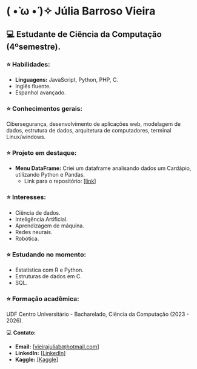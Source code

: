 # ( •̀ ω •́ )✧ Júlia Barroso Vieira  
## 💻 Estudante de Ciência da Computação (4ºsemestre).

### ⭐ Habilidades:
* **Linguagens:** JavaScript, Python, PHP, C.
* Inglês fluente.
* Espanhol avançado.

### ️⭐ Conhecimentos gerais:
Cibersegurança, desenvolvimento de aplicações web, modelagem de dados, estrutura de dados, arquitetura de computadores, terminal Linux/windows.

### ⭐ Projeto em destaque:
* **Menu DataFrame:** Criei um dataframe analisando dados um Cardápio, utilizando Python e Pandas. 
  * Link para o repositório: [[link](https://github.com/juliaaviee/menu-dataframe)]

### ⭐ Interesses:
* Ciência de dados.
* Inteligência Artificial.
* Aprendizagem de máquina.
* Redes neurais.
* Robótica.

### ⭐ Estudando no momento: 
* Estatística com R e Python.
* Estruturas de dados em C.
* SQL.

### ⭐ Formação acadêmica: 
UDF Centro Universitário - Bacharelado, Ciência da Computação (2023 - 2026).

💻  **Contato:**
* **Email:** [vieirajuliab@hotmail.com]
* **LinkedIn:** [[LinkedIn](https://www.linkedin.com/in/juliaaviee/)]
* **Kaggle:** [[Kaggle](https://www.kaggle.com/jliabvie)]
